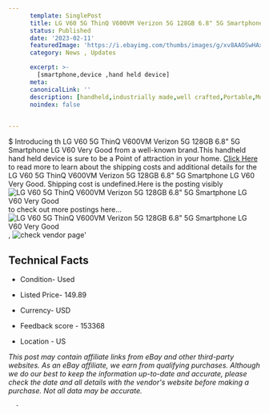 ```yaml
---
      template: SinglePost
      title: LG V60 5G ThinQ V600VM Verizon 5G 128GB 6.8" 5G Smartphone LG V60 Very Good
      status: Published
      date: '2023-02-11'
      featuredImage: 'https://i.ebayimg.com/thumbs/images/g/xv8AAOSwHAxizd61/s-l225.jpg'
      category: News , Updates

      excerpt: >-
        [smartphone,device ,hand held device]
      meta:
      canonicalLink: ''
      description: [handheld,industrially made,well crafted,Portable,Mobile,Compact,Convenient,Lightweight,Maneuverable,Man-portable,Miniature,Carriable,Hand-held,Light,Holdable,Transportable,Mobile device,Pocket-sized,On-the-go,Wireless,Cordless,Compact size,Convenient size, smartphone,device ,hand held device]
      noindex: false
      

---
```

$
      Introducing th LG V60 5G ThinQ V600VM Verizon 5G 128GB 6.8" 5G Smartphone LG V60 Very Good from a well-known brand.This handheld hand held device is sure to be a Point of attraction  in your home. [Click Here](https://www.ebay.com/itm/204180944725?hash=item2f8a21f755%3Ag%3Axv8AAOSwHAxizd61&mkevt=1&mkcid=1&mkrid=711-53200-19255-0&campid=%253CePNCampaignId%253E&customid=%253CreferenceId%253E&toolid=10049) to read more to learn about the shipping costs and additional details for the LG V60 5G ThinQ V600VM Verizon 5G 128GB 6.8" 5G Smartphone LG V60 Very Good. Shipping cost is undefined.Here is the posting visibly ![LG V60 5G ThinQ V600VM Verizon 5G 128GB 6.8" 5G Smartphone LG V60 Very Good](https://i.ebayimg.com/thumbs/images/g/xv8AAOSwHAxizd61/s-l225.jpg) to check out more postings here... ![LG V60 5G ThinQ V600VM Verizon 5G 128GB 6.8" 5G Smartphone LG V60 Very Good](https://i.ebayimg.com/images/g/xv8AAOSwHAxizd61/s-l1200.jpg), ![check vendor page](https://origin-galleryplus.ebayimg.com/ws/web/204180944725_2_0_1/225x225.jpg,https://origin-galleryplus.ebayimg.com/ws/web/204180944725_3_0_1/225x225.jpg,https://origin-galleryplus.ebayimg.com/ws/web/204180944725_4_0_1/225x225.jpg,https://origin-galleryplus.ebayimg.com/ws/web/204180944725_5_0_1/225x225.jpg,https://origin-galleryplus.ebayimg.com/ws/web/204180944725_6_0_1/225x225.jpg,https://origin-galleryplus.ebayimg.com/ws/web/204180944725_7_0_1/225x225.jpg)'

      

 ## Technical Facts 



     
      

 - Condition- Used 


      

 - Listed Price- 149.89 


      

 - Currency- USD 


      

 - Feedback score - 153368 


      

 - Location - US 


      
      

 *_This post may contain affiliate links from eBay and other third-party websites. As an eBay affiliate, we earn from qualifying purchases. Although we do our best to keep the information up-to-date and accurate, please check the date and all details with the vendor's website before making a purchase. Not all data may be accurate._*




      -
